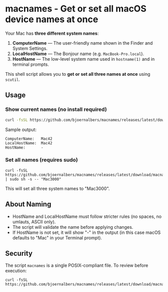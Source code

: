 # macnames - Get or set all macOS device names at once

Your Mac has **three different system names**:

1. **ComputerName** — The user-friendly name shown in the Finder and System Settings.
2. **LocalHostName** — The Bonjour name (e.g. `MacBook-Pro.local`).
3. **HostName** — The low-level system name used in `hostname(1)` and in terminal prompts.

This shell script allows you to **get or set all three names at once** using `scutil`.

## Usage

### Show current names (no install required)

```sh
curl -fsSL https://github.com/bjoernalbers/macnames/releases/latest/download/macnames | sh -s
```

Sample output:

```
ComputerName:   Mac42
LocalHostName:  Mac42
HostName:       -
```

### Set all names (requires sudo)

```
curl -fsSL https://github.com/bjoernalbers/macnames/releases/latest/download/macnames | sudo sh -s -- "Mac3000"
```

This will set all three system names to "Mac3000".

## About Naming

- HostName and LocalHostName must follow stricter rules (no spaces, no umlauts, ASCII only).
- The script will validate the name before applying changes.
- If HostName is not set, it will show "-" in the output (in this case macOS
  defaults to "Mac" in your Terminal prompt).

## Security

The script `macnames` is a single POSIX-compliant file.
To review before execution:

```
curl -fsSL https://github.com/bjoernalbers/macnames/releases/latest/download/macnames
```
